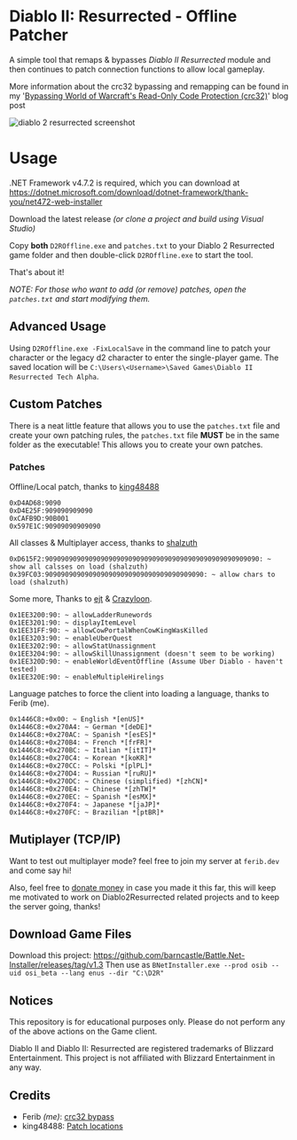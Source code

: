 # Diablo II: Resurrected - Offline Patcher

A simple tool that remaps & bypasses *Diablo II Resurrected* module and then continues to patch connection functions to allow local gameplay.

More information about the crc32 bypassing and remapping can be found in my '[Bypassing World of Warcraft's Read-Only Code Protection (crc32)](https://ferib.dev/blog.php?l=post/Bypassing_World_of_Warcraft_Crc32_Integrity_Checks)' blog post

![diablo 2 resurrected screenshot](https://github.com/ferib/D2R-Offline/blob/master/img/weird_group_flex.jpg?raw=true)

# Usage

.NET Framework v4.7.2 is required, which you can download at https://dotnet.microsoft.com/download/dotnet-framework/thank-you/net472-web-installer

Download the latest release *(or clone a project and build using Visual Studio)*

Copy **both** `D2ROffline.exe` and `patches.txt` to your Diablo 2 Resurrected game folder and then double-click `D2ROffline.exe` to start the tool.

That's about it!

*NOTE: For those who want to add (or remove) patches, open the `patches.txt` and start modifying them.*

## Advanced Usage

Using `D2ROffline.exe -FixLocalSave` in the command line to patch your character or the legacy d2 character to enter the single-player game. The saved location will be `C:\Users\<Username>\Saved Games\Diablo II Resurrected Tech Alpha`.

## Custom Patches

There is a neat little feature that allows you to use the `patches.txt` file and create your own patching rules, the `patches.txt` file **MUST** be in the same folder as the executable!
This allows you to create your own patches.

### Patches

Offline/Local patch, thanks to [king48488](https://www.ownedcore.com/forums/diablo-2-resurrected/diablo-2-resurrected-bots-programs/940315-some-basic-offsets-let-you-play-offline.html)
```
0xD4AD68:9090
0xD4E25F:909090909090
0xCAFB9D:90B001
0x597E1C:90909090909090
```

All classes & Multiplayer access, thanks to [shalzuth]()
```
0xD615F2:909090909090909090909090909090909090909090909090909090: ~ show all calsses on load (shalzuth)
0x39FC03:9090909090909090909090909090909090909090: ~ allow chars to load (shalzuth)
```

Some more, Thanks to [ejt](https://www.ownedcore.com/forums/diablo-2-resurrected/diablo-2-resurrected-bots-programs/940906-0-1-62115-offsets.html) & [Crazyloon](https://www.ownedcore.com/forums/diablo-2-resurrected/diablo-2-resurrected-bots-programs/940906-0-1-62115-offsets.html).
```
0x1EE3200:90: ~ allowLadderRunewords
0x1EE3201:90: ~ displayItemLevel
0x1EE31FF:90: ~ allowCowPortalWhenCowKingWasKilled
0x1EE3203:90: ~ enableUberQuest
0x1EE3202:90: ~ allowStatUnassignment
0x1EE3204:90: ~ allowSkillUnassignment (doesn't seem to be working)
0x1EE320D:90: ~ enableWorldEventOffline (Assume Uber Diablo - haven't tested)
0x1EE320E:90: ~ enableMultipleHirelings
```

Language patches to force the client into loading a language, thanks to Ferib (me).
```
0x1446C8:+0x00: ~ English *[enUS]*
0x1446C8:+0x270A4: ~ German *[deDE]*
0x1446C8:+0x270AC: ~ Spanish *[esES]*
0x1446C8:+0x270B4: ~ French *[frFR]*
0x1446C8:+0x270BC: ~ Italian *[itIT]*
0x1446C8:+0x270C4: ~ Korean *[koKR]*
0x1446C8:+0x270CC: ~ Polski *[plPL]*
0x1446C8:+0x270D4: ~ Russian *[ruRU]*
0x1446C8:+0x270DC: ~ Chinese (simplified) *[zhCN]*
0x1446C8:+0x270E4: ~ Chinese *[zhTW]*
0x1446C8:+0x270EC: ~ Spanish *[esMX]*
0x1446C8:+0x270F4: ~ Japanese *[jaJP]*
0x1446C8:+0x270FC: ~ Brazilian *[ptBR]*
```

## Mutiplayer (TCP/IP)
Want to test out multiplayer mode? feel free to join my server at `ferib.dev` and come say hi!

Also, feel free to [donate money](https://github.com/sponsors/ferib) in case you made it this far, this will keep me motivated to work on Diablo2Resurrected related projects and to keep the server going, thanks!

## Download Game Files
Download this project: https://github.com/barncastle/Battle.Net-Installer/releases/tag/v1.3
Then use as `BNetInstaller.exe --prod osib --uid osi_beta --lang enus --dir "C:\D2R"`

## Notices
This repository is for educational purposes only.
Please do not perform any of the above actions on the Game client.

Diablo II and Diablo II: Resurrected are registered trademarks of Blizzard Entertainment.
This project is not affiliated with Blizzard Entertainment in any way.


## Credits
 - Ferib *(me)*: [crc32 bypass](https://ferib.dev/blog.php?l=post/Bypassing_World_of_Warcraft_Crc32_Integrity_Checks)
 - king48488: [Patch locations](https://www.ownedcore.com/forums/diablo-2-resurrected/diablo-2-resurrected-bots-programs/940315-some-basic-offsets-let-you-play-offline.html)
